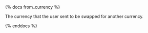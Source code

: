 {% docs from_currency %}

The currency that the user sent to be swapped for another currency.

{% enddocs %}